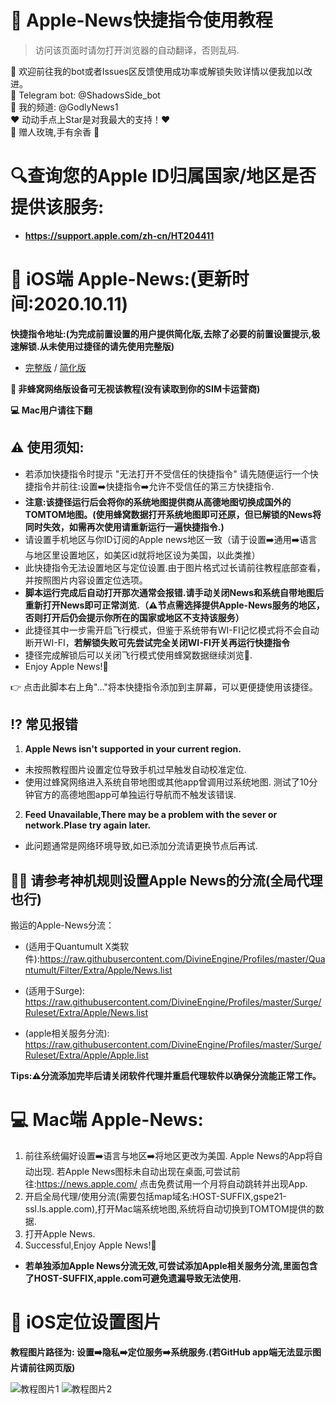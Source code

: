 # 🍎 Apple-News快捷指令使用教程 
> 访问该页面时请勿打开浏览器的自动翻译，否则乱码.

 👏 欢迎前往我的bot或者Issues区反馈使用成功率或解锁失败详情以便我加以改进。  
 🤖 Telegram bot:  @ShadowsSide_bot  
 🧾 我的频道: @GodlyNews1  
 ❤️ 动动手点上Star是对我最大的支持！❤️  
 🌹 赠人玫瑰,手有余香 🌹  

# 🔍查询您的Apple ID归属国家/地区是否提供该服务:
* **https://support.apple.com/zh-cn/HT204411**  

# 📱 iOS端 Apple-News:(更新时间:2020.10.11)    

**快捷指令地址:(为完成前置设置的用户提供简化版,去除了必要的前置设置提示,极速解锁.从未使用过捷径的请先使用完整版)**  

* [完整版](https://www.icloud.com/shortcuts/e74e9d722beb45c78dfab7e47ed82465) / [简化版](https://www.icloud.com/shortcuts/381635d80b46402b953b85625ecc69ca)


**🐝 非蜂窝网络版设备可无视该教程(没有读取到你的SIM卡运营商)**  

**💻 Mac用户请往下翻**

## ⚠️ 使用须知:  
*  若添加快捷指令时提示 "无法打开不受信任的快捷指令" 请先随便运行一个快捷指令并前往:设置➡️快捷指令➡️允许不受信任的第三方快捷指令.  
*  **注意:该捷径运行后会将你的系统地图提供商从高德地图切换成国外的TOMTOM地图。(使用蜂窝数据打开系统地图即可还原，但已解锁的News将同时失效，如需再次使用请重新运行一遍快捷指令.)**  
*  请设置手机地区与你ID订阅的Apple news地区一致（请于设置➡️通用➡️语言与地区里设置地区，如美区id就将地区设为美国，以此类推）  
*  此快捷指令无法设置地区与定位设置.由于图片格式过长请前往教程底部查看，并按照图片内容设置定位选项。
*  **脚本运行完成后自动打开那次通常会报错.请手动关闭News和系统自带地图后重新打开News即可正常浏览.（⚠️节点需选择提供Apple-News服务的地区，否则打开后仍会提示你所在的国家或地区不支持该服务）**
*  此捷径其中一步需开启飞行模式，但鉴于系统带有WI-FI记忆模式将不会自动断开WI-FI，**若解锁失败可先尝试完全关闭WI-FI开关再运行快捷指令**
*  捷径完成解锁后可以关闭飞行模式使用蜂窝数据继续浏览🥳.
*  Enjoy Apple News!🎉  

👉 点击此脚本右上角"..."将本快捷指令添加到主屏幕，可以更便捷使用该捷径。  

## ⁉️ 常见报错

1. **Apple News isn't supported in your current region.**  
*  未按照教程图片设置定位导致手机过早触发自动校准定位.  
*  使用过蜂窝网络进入系统自带地图或其他app曾调用过系统地图. 测试了10分钟官方的高德地图app可单独运行导航而不触发该错误.  
   
2. **Feed Unavailable,There may be a problem with the sever or network.Plase try again later.**  
*  此问题通常是网络环境导致,如已添加分流请更换节点后再试.  
 
## 💁🏻‍ 请参考神机规则设置Apple News的分流(全局代理也行)  
 
搬运的Apple-News分流：  
* (适用于Quantumult X类软件):https://raw.githubusercontent.com/DivineEngine/Profiles/master/Quantumult/Filter/Extra/Apple/News.list

* (适用于Surge): https://raw.githubusercontent.com/DivineEngine/Profiles/master/Surge/Ruleset/Extra/Apple/News.list

* (apple相关服务分流):  https://raw.githubusercontent.com/DivineEngine/Profiles/master/Surge/Ruleset/Extra/Apple/Apple.list

**Tips:⚠️分流添加完毕后请关闭软件代理并重启代理软件以确保分流能正常工作。**  


# 💻 Mac端 Apple-News:  

1. 前往系统偏好设置➡️语言与地区➡️将地区更改为美国. Apple News的App将自动出现. 若Apple News图标未自动出现在桌面,可尝试前往:https://news.apple.com/ 点击免费试用一个月将自动跳转并出现App.  
2. 开启全局代理/使用分流(需要包括map域名:HOST-SUFFIX,gspe21-ssl.ls.apple.com),打开Mac端系统地图,系统将自动切换到TOMTOM提供的数据. 
3. 打开Apple News.  
4. Successful,Enjoy Apple News!🎉

* **若单独添加Apple News分流无效,可尝试添加Apple相关服务分流,里面包含了HOST-SUFFIX,apple.com可避免遗漏导致无法使用.**

# 📍 iOS定位设置图片 

**教程图片路径为: 设置➡️隐私➡️定位服务➡️系统服务.(若GitHub app端无法显示图片请前往网页版)**

![教程图片1](https://github.com/ShadowsSide/-Apple-New/blob/master/IMAGE%202020-06-02%2001:43:20.jpg)
![教程图片2](https://github.com/ShadowsSide/-Apple-New/blob/master/IMAGE%202020-06-02%2001:43:24.jpg)   
